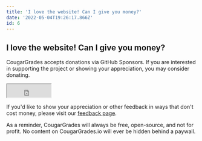 ```yaml
---
title: 'I love the website! Can I give you money?'
date: '2022-05-04T19:26:17.866Z'
id: 6
---
```


## I love the website! Can I give you money?

CougarGrades accepts donations via GitHub Sponsors. If you are interested in supporting the project or showing your appreciation, you may consider donating.

<iframe src="https://github.com/sponsors/au5ton/button" title="Sponsor au5ton" width="116" height="35" ></iframe>

If you'd like to show your appreciation or other feedback in ways that don't cost money, please visit our [feedback page](https://github.com/cougargrades/web/wiki/Feedback).

As a reminder, CougarGrades will always be free, open-source, and not for profit. No content on CougarGrades.io will ever be hidden behind a paywall.
